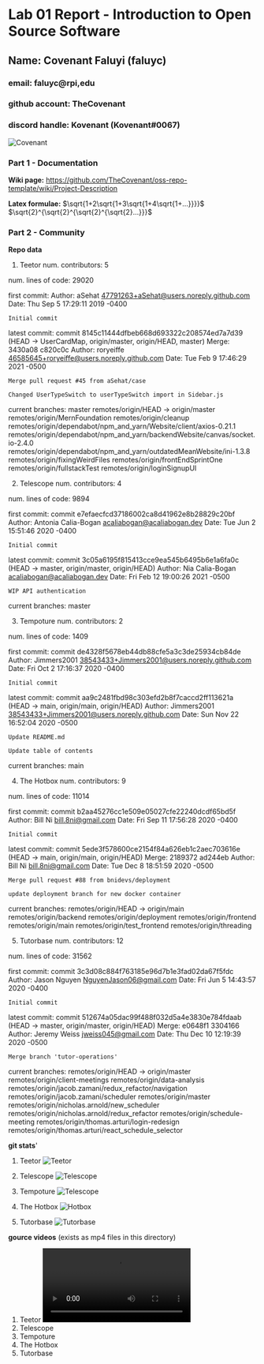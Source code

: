 # Lab 01 Report - Introduction to Open Source Software
## Name: Covenant Faluyi (faluyc)
### email: faluyc@rpi,edu
### github account: TheCovenant
### discord handle: Kovenant (Kovenant#0067)

![Covenant](cov.jpg)


### Part 1 - Documentation
**Wiki page:**
https://github.com/TheCovenant/oss-repo-template/wiki/Project-Description

**Latex formulae:**
$\sqrt{1+2\sqrt{1+3\sqrt{1+4\sqrt{1+...}}}}$
$\sqrt{2}^{\sqrt{2}^{\sqrt{2}^{\sqrt{2}...}}}$



### Part 2 - Community
**Repo data**
1. Teetor
num. contributors: 5

num. lines of code: 29020

first commit: 
Author: aSehat <47791263+aSehat@users.noreply.github.com>
Date:   Thu Sep 5 17:29:11 2019 -0400

    Initial commit

latest commit: 
commit 8145c11444dfbeb668d693322c208574ed7a7d39 (HEAD -> UserCardMap, origin/master, origin/HEAD, master)
Merge: 3430a08 c820c0c
Author: roryeiffe <46585645+roryeiffe@users.noreply.github.com>
Date:   Tue Feb 9 17:46:29 2021 -0500

    Merge pull request #45 from aSehat/case

    Changed UserTypeSwitch to userTypeSwitch import in Sidebar.js

current branches:
 master
  remotes/origin/HEAD -> origin/master
  remotes/origin/MernFoundation
  remotes/origin/cleanup
  remotes/origin/dependabot/npm_and_yarn/Website/client/axios-0.21.1
  remotes/origin/dependabot/npm_and_yarn/backendWebsite/canvas/socket.io-2.4.0
  remotes/origin/dependabot/npm_and_yarn/outdatedMeanWebsite/ini-1.3.8
  remotes/origin/fixingWeirdFiles
  remotes/origin/frontEndSprintOne
  remotes/origin/fullstackTest
  remotes/origin/loginSignupUI

2. Telescope
num. contributors: 4

num. lines of code: 9894

first commit: 
commit e7efaecfcd37186002ca8d41962e8b28829c20bf
Author: Antonia Calia-Bogan <acaliabogan@acaliabogan.dev>
Date:   Tue Jun 2 15:51:46 2020 -0400

    Initial commit

latest commit: 
commit 3c05a6195f815413cce9ea545b6495b6e1a6fa0c (HEAD -> master, origin/master, origin/HEAD)
Author: Nia Calia-Bogan <acaliabogan@acaliabogan.dev>
Date:   Fri Feb 12 19:00:26 2021 -0500

    WIP API authentication

current branches:
 master

3. Tempoture
num. contributors: 2

num. lines of code: 1409

first commit: 
commit de4328f5678eb44db88cfe5a3c3de25934cb84de
Author: Jimmers2001 <38543433+Jimmers2001@users.noreply.github.com>
Date:   Fri Oct 2 17:16:37 2020 -0400

    Initial commit

latest commit: 
commit aa9c2481fbd98c303efd2b8f7caccd2ff113621a (HEAD -> main, origin/main, origin/HEAD)
Author: Jimmers2001 <38543433+Jimmers2001@users.noreply.github.com>
Date:   Sun Nov 22 16:52:04 2020 -0500

    Update README.md

    Update table of contents

current branches:
 main

4. The Hotbox
num. contributors: 9

num. lines of code: 11014

first commit: 
commit b2aa45276cc1e509e05027cfe22240dcdf65bd5f
Author: Bill Ni <bill.8ni@gmail.com>
Date:   Fri Sep 11 17:56:28 2020 -0400

    Initial commit

latest commit: 
commit 5ede3f578600ce2154f84a626eb1c2aec703616e (HEAD -> main, origin/main, origin/HEAD)
Merge: 2189372 ad244eb
Author: Bill Ni <bill.8ni@gmail.com>
Date:   Tue Dec 8 18:51:59 2020 -0500

    Merge pull request #88 from bnidevs/deployment

    update deployment branch for new docker container

current branches:
  remotes/origin/HEAD -> origin/main
  remotes/origin/backend
  remotes/origin/deployment
  remotes/origin/frontend
  remotes/origin/main
  remotes/origin/test_frontend
  remotes/origin/threading

5. Tutorbase
num. contributors: 12

num. lines of code: 31562

first commit: 
commit 3c3d08c884f763185e96d7b1e3fad02da67f5fdc
Author: Jason Nguyen <NguyenJason06@gmail.com>
Date:   Fri Jun 5 14:43:57 2020 -0400

    Initial commit

latest commit: 
commit 512674a05dac99f488f032d5a4e3830e784fdaab (HEAD -> master, origin/master, origin/HEAD)
Merge: e0648f1 3304166
Author: Jeremy Weiss <jweiss045@gmail.com>
Date:   Thu Dec 10 12:19:39 2020 -0500

    Merge branch 'tutor-operations'

current branches:
  remotes/origin/HEAD -> origin/master
  remotes/origin/client-meetings
  remotes/origin/data-analysis
  remotes/origin/jacob.zamani/redux_refactor/navigation
  remotes/origin/jacob.zamani/scheduler
  remotes/origin/master
  remotes/origin/nicholas.arnold/new_scheduler
  remotes/origin/nicholas.arnold/redux_refactor
  remotes/origin/schedule-meeting
  remotes/origin/thomas.arturi/login-redesign
  remotes/origin/thomas.arturi/react_schedule_selector

**git stats**'
1. Teetor
![Teetor](teetor-gitstats.PNG)

2. Telescope
![Telescope](telescope-gitstats.PNG)

3. Tempoture
![Telescope](tempoture-gitstats.PNG)

4. The Hotbox
![Hotbox](hotbox-gitstats.PNG)

5. Tutorbase
![Tutorbase](tutorbase-gitstats.PNG)


**gource videos**
(exists as mp4 files in this directory)
1. Teetor
![](teetor-gource.mp4)
2. Telescope
3. Tempoture
4. The Hotbox
5. Tutorbase
